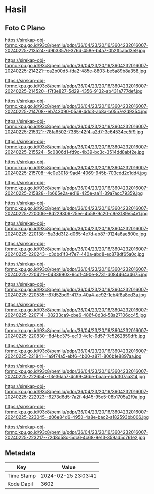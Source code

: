 # Hasil

## Foto C Plano

https://sirekap-obj-formc.kpu.go.id/93c8/pemilu/pdpr/36/04/23/20/16/3604232016007-20240225-213524--d9b33576-376d-458e-b4a7-0b2ffcabd3e9.jpg

https://sirekap-obj-formc.kpu.go.id/93c8/pemilu/pdpr/36/04/23/20/16/3604232016007-20240225-214221--ca2b00d5-fda2-485e-8803-be5a89b8a358.jpg

https://sirekap-obj-formc.kpu.go.id/93c8/pemilu/pdpr/36/04/23/20/16/3604232016007-20240225-214520--f7f3e827-5d29-4356-9132-ab431a777def.jpg

https://sirekap-obj-formc.kpu.go.id/93c8/pemilu/pdpr/36/04/23/20/16/3604232016007-20240225-214708--eb743090-05a9-4dc3-ab8a-b0557e2d9354.jpg

https://sirekap-obj-formc.kpu.go.id/93c8/pemilu/pdpr/36/04/23/20/16/3604232016007-20240225-215321--78fa6502-7385-42f4-a2d7-3c64534ce5f9.jpg

https://sirekap-obj-formc.kpu.go.id/93c8/pemilu/pdpr/36/04/23/20/16/3604232016007-20240225-215524--5c0806d1-fd9c-4b39-bc3c-3514dd8abf2e.jpg

https://sirekap-obj-formc.kpu.go.id/93c8/pemilu/pdpr/36/04/23/20/16/3604232016007-20240225-215708--4c0e3018-9ad4-4069-945b-703cdd2c1dd4.jpg

https://sirekap-obj-formc.kpu.go.id/93c8/pemilu/pdpr/36/04/23/20/16/3604232016007-20240225-215828--1b665e2a-ed19-425e-aa11-39a7acc79359.jpg

https://sirekap-obj-formc.kpu.go.id/93c8/pemilu/pdpr/36/04/23/20/16/3604232016007-20240225-220006--8d229306-25ee-4b58-9c20-c9e3189e54e1.jpg

https://sirekap-obj-formc.kpu.go.id/93c8/pemilu/pdpr/36/04/23/20/16/3604232016007-20240225-220138--5a3dd312-d065-4e7d-ab87-9124a6ae800e.jpg

https://sirekap-obj-formc.kpu.go.id/93c8/pemilu/pdpr/36/04/23/20/16/3604232016007-20240225-220243--c3dbd1f3-f7e7-440a-abd8-ec878df65a0c.jpg

https://sirekap-obj-formc.kpu.go.id/93c8/pemilu/pdpr/36/04/23/20/16/3604232016007-20240225-220421--04339903-9cdf-490e-8731-d084464a4675.jpg

https://sirekap-obj-formc.kpu.go.id/93c8/pemilu/pdpr/36/04/23/20/16/3604232016007-20240225-220535--67d52bd9-417b-40a4-ac92-1eb4f8a8ed3a.jpg

https://sirekap-obj-formc.kpu.go.id/93c8/pemilu/pdpr/36/04/23/20/16/3604232016007-20240225-220714--08233ca9-cbe6-486f-8d3d-58a27106cc45.jpg

https://sirekap-obj-formc.kpu.go.id/93c8/pemilu/pdpr/36/04/23/20/16/3604232016007-20240225-220830--8d4bc375-ec13-4c1c-9d57-7c5262859dfb.jpg

https://sirekap-obj-formc.kpu.go.id/93c8/pemilu/pdpr/36/04/23/20/16/3604232016007-20240225-221841--1a9f74a5-ebf6-4b00-a871-806b1e8897aa.jpg

https://sirekap-obj-formc.kpu.go.id/93c8/pemilu/pdpr/36/04/23/20/16/3604232016007-20240225-222654--13e36aa7-4c99-46be-baaa-ebddf07aa314.jpg

https://sirekap-obj-formc.kpu.go.id/93c8/pemilu/pdpr/36/04/23/20/16/3604232016007-20240225-222923--6273d6d5-7a2f-4d45-95e5-08b1705a2f9a.jpg

https://sirekap-obj-formc.kpu.go.id/93c8/pemilu/pdpr/36/04/23/20/16/3604232016007-20240225-223045--d06e84d6-4950-4a8e-bac2-a182593bb006.jpg

https://sirekap-obj-formc.kpu.go.id/93c8/pemilu/pdpr/36/04/23/20/16/3604232016007-20240225-223217--72d8d58c-5dc6-4c68-9e13-359ad5c761e2.jpg


## Metadata

| Key        | Value               |
| ---------- | ------------------- |
| Time Stamp | 2024-02-25 23:03:41 |
| Kode Dapil | 3602                |




